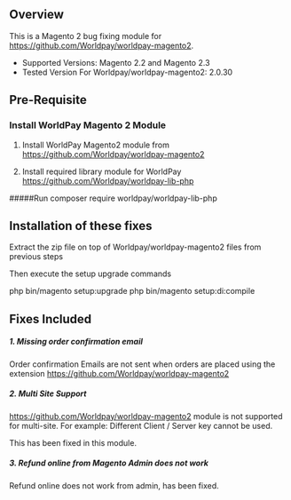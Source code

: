 ## Overview

This is a Magento 2 bug fixing module for https://github.com/Worldpay/worldpay-magento2.

- Supported Versions: Magento 2.2 and Magento 2.3
- Tested Version For Worldpay/worldpay-magento2: 2.0.30 

## Pre-Requisite
### Install WorldPay Magento 2 Module

1. Install WorldPay Magento2 module from 
https://github.com/Worldpay/worldpay-magento2

2. Install required library module for WorldPay
https://github.com/Worldpay/worldpay-lib-php

#####Run
composer require worldpay/worldpay-lib-php

## Installation of these fixes 

Extract the zip file on top of Worldpay/worldpay-magento2 files from previous steps

Then execute the setup upgrade commands

php bin/magento setup:upgrade
php bin/magento setup:di:compile

## Fixes Included

##### 1. Missing order confirmation email
Order confirmation Emails are not sent when orders are placed using the extension https://github.com/Worldpay/worldpay-magento2
 
##### 2. Multi Site Support
 https://github.com/Worldpay/worldpay-magento2 module is not supported for multi-site. For example: Different Client / Server key cannot be used. 
 
 This has been fixed in this module.
 
##### 3. Refund online from Magento Admin does not work
Refund online does not work from admin, has been fixed.
 